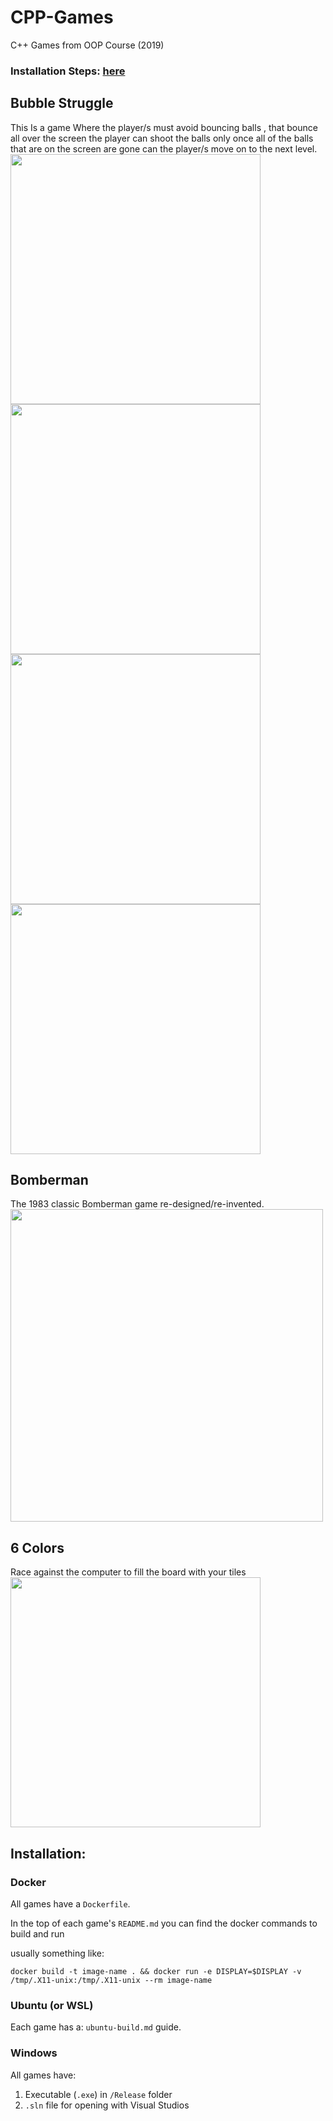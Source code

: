 # CPP-Games
C++ Games from OOP Course (2019)

### Installation Steps: [here](#installation) 
## Bubble Struggle
This Is a game Where the player/s must avoid bouncing balls , that bounce all over the screen  the player can shoot the balls  only once all of the balls that are on the screen are gone can the player/s move on to the next level.
<br />
<img src="https://user-images.githubusercontent.com/57197982/164995253-eada288a-19b2-4630-b588-b558e1519175.png" width="400">
<img src="https://user-images.githubusercontent.com/57197982/164995507-5bac9978-4dd0-4a21-ab55-2e1d8c315b13.png" width="400">
<img src="https://user-images.githubusercontent.com/57197982/164995444-fb8cc3f2-8bb3-412d-b9bd-1f616f5fcffc.png" width="400">
<img src="https://user-images.githubusercontent.com/57197982/164995330-f30089b6-aa69-422e-b581-00596a15af5c.png" width="400">
## Bomberman
The 1983 classic Bomberman game re-designed/re-invented.
<br />
<img src="https://user-images.githubusercontent.com/57197982/164995874-d088706c-23f9-42db-9c43-910b97d89815.png" width="500">

## 6 Colors
Race against the computer to fill the board with your tiles
<br />
<img src="https://user-images.githubusercontent.com/57197982/164995966-a5e9bee5-4a5f-45c3-a537-c575b157029c.png" width="400">

## Installation:

### Docker 
All games have a `Dockerfile`.

In the top of each game's `README.md` you can find the docker commands to build and run

usually something like:
```
docker build -t image-name . && docker run -e DISPLAY=$DISPLAY -v /tmp/.X11-unix:/tmp/.X11-unix --rm image-name
```

### Ubuntu (or WSL)
Each game has a: `ubuntu-build.md` guide.

### Windows
All games have:
  1. Executable (`.exe`) in `/Release` folder   
  2. `.sln` file for opening with Visual Studios

